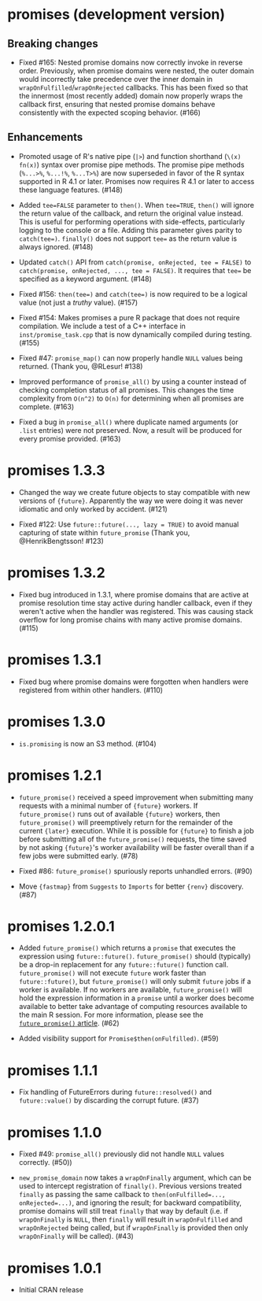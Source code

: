 # promises (development version)

## Breaking changes

* Fixed #165: Nested promise domains now correctly invoke in reverse order. Previously, when promise domains were nested, the outer domain would incorrectly take precedence over the inner domain in `wrapOnFulfilled`/`wrapOnRejected` callbacks. This has been fixed so that the innermost (most recently added) domain now properly wraps the callback first, ensuring that nested promise domains behave consistently with the expected scoping behavior. (#166)

## Enhancements

* Promoted usage of R's native pipe (`|>`) and function shorthand (`\(x) fn(x)`) syntax over promise pipe methods. The promise pipe methods (`%...>%`, `%...!%`, `%...T>%`) are now superseded in favor of the R syntax supported in R 4.1 or later. Promises now requires R 4.1 or later to access these language features. (#148)

* Added `tee=FALSE` parameter to `then()`. When `tee=TRUE`, `then()` will ignore the return value of the callback, and return the original value instead. This is useful for performing operations with side-effects, particularly logging to the console or a file. Adding this parameter gives parity to `catch(tee=)`. `finally()` does not support `tee=` as the return value is always ignored. (#148)

* Updated `catch()` API from `catch(promise, onRejected, tee = FALSE)` to `catch(promise, onRejected, ..., tee = FALSE)`. It requires that `tee=` be specified as a keyword argument. (#148)

* Fixed #156: `then(tee=)` and `catch(tee=)` is now required to be a logical value (not just a *truthy* value). (#157)

* Fixed #154: Makes promises a pure R package that does not require compilation. We include a test of a C++ interface in `inst/promise_task.cpp` that is now dynamically compiled during testing. (#155)

* Fixed #47: `promise_map()` can now properly handle `NULL` values being returned. (Thank you, @RLesur! #138)

* Improved performance of `promise_all()` by using a counter instead of checking completion status of all promises. This changes the time complexity from `O(n^2)` to `O(n)` for determining when all promises are complete. (#163)

* Fixed a bug in `promise_all()` where duplicate named arguments (or `.list` entries) were not preserved. Now, a result will be produced for every promise provided. (#163)


# promises 1.3.3

* Changed the way we create future objects to stay compatible with new versions of `{future}`. Apparently the way we were doing it was never idiomatic and only worked by accident. (#121)

* Fixed #122: Use `future::future(..., lazy = TRUE)` to avoid manual capturing of state within `future_promise` (Thank you, @HenrikBengtsson! #123)


# promises 1.3.2

* Fixed bug introduced in 1.3.1, where promise domains that are active at promise resolution time stay active during handler callback, even if they weren't active when the handler was registered. This was causing stack overflow for long promise chains with many active promise domains. (#115)


# promises 1.3.1

* Fixed bug where promise domains were forgotten when handlers were registered from within other handlers. (#110)


# promises 1.3.0

* `is.promising` is now an S3 method. (#104)


# promises 1.2.1

* `future_promise()` received a speed improvement when submitting many requests with a minimal number of `{future}` workers. If `future_promise()` runs out of available `{future}` workers, then `future_promise()` will preemptively return for the remainder of the current `{later}` execution. While it is possible for `{future}` to finish a job before submitting all of the `future_promise()` requests, the time saved by not asking `{future}`'s worker availability will be faster overall than if a few jobs were submitted early. (#78)

* Fixed #86: `future_promise()` spuriously reports unhandled errors. (#90)

* Move `{fastmap}` from `Suggests` to `Imports` for better `{renv}` discovery. (#87)


# promises 1.2.0.1

* Added `future_promise()` which returns a `promise` that executes the expression using `future::future()`. `future_promise()` should (typically) be a drop-in replacement for any `future::future()` function call. `future_promise()` will not execute `future` work faster than `future::future()`, but `future_promise()` will only submit `future` jobs if a worker is available. If no workers are available, `future_promise()` will hold the expression information in a `promise` until a worker does become available to better take advantage of computing resources available to the main R session. For more information, please see the [`future_promise()` article](https://rstudio.github.io/promises/articles/promises_05b_future_promise.html). (#62)

* Added visibility support for `Promise$then(onFulfilled)`. (#59)

# promises 1.1.1

* Fix handling of FutureErrors during `future::resolved()` and `future::value()` by discarding the corrupt future. (#37)


# promises 1.1.0

* Fixed #49: `promise_all()` previously did not handle `NULL` values correctly. (#50))

* `new_promise_domain` now takes a `wrapOnFinally` argument, which can be used to intercept registration of `finally()`. Previous versions treated `finally` as passing the same callback to `then(onFulfilled=..., onRejected=...)`, and ignoring the result; for backward compatibility, promise domains will still treat `finally` that way by default (i.e. if `wrapOnFinally` is `NULL`, then `finally` will result in `wrapOnFulfilled` and `wrapOnRejected` being called, but if `wrapOnFinally` is provided then only `wrapOnFinally` will be called). (#43)


# promises 1.0.1

* Initial CRAN release
